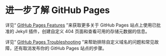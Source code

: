 # 进一步了解 GitHub Pages

详见“ [GitHub Pages Features](https://help.github.com/categories/github-pages-features/) ”来获取更多关于 GitHub  Pages 站点上使用已批准的 Jekyll 插件，创建自定义 404 页面和查看可用的存储元数据的信息。

详见“ [GitHub Pages Troubleshooting](https://help.github.com/categories/github-pages-troubleshooting/) ”来帮助排除自定义域名的问题和常见故障，还有取消发布你的 GitHub Pages 站点的步骤。

